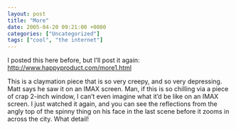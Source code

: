 ```yaml
---
layout: post
title: "More"
date: 2005-04-20 09:21:00 +0000
categories: ["Uncategorized"]
tags: ["cool", "the internet"]
---
```


I posted this here before, but I’ll post it again: http://www.happyproduct.com/more1.html

This is a claymation piece that is so very creepy, and so very depressing. Matt says he saw it on an IMAX screen. Man, if this is so chilling via a piece of crap 2-inch window, I can’t even imagine what it’d be like on an IMAX screen. I just watched it again, and you can see the reflections from the angly top of the spinny thing on his face in the last scene before it zooms in across the city. What detail!